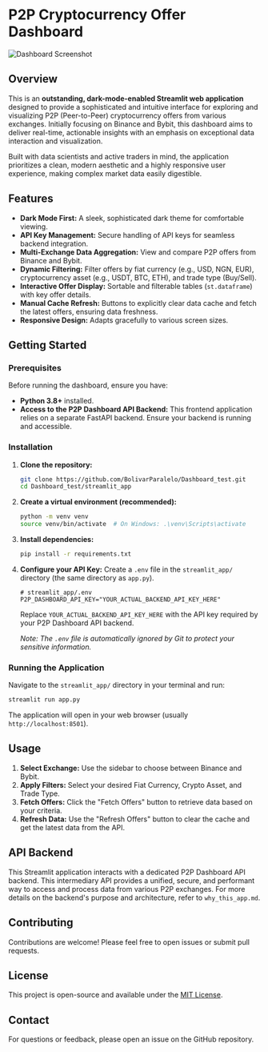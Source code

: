 # P2P Cryptocurrency Offer Dashboard

![Dashboard Screenshot](https://via.placeholder.com/800x400?text=P2P+Dashboard+Screenshot) <!-- Placeholder for a future screenshot -->

## Overview

This is an **outstanding, dark-mode-enabled Streamlit web application** designed to provide a sophisticated and intuitive interface for exploring and visualizing P2P (Peer-to-Peer) cryptocurrency offers from various exchanges. Initially focusing on Binance and Bybit, this dashboard aims to deliver real-time, actionable insights with an emphasis on exceptional data interaction and visualization.

Built with data scientists and active traders in mind, the application prioritizes a clean, modern aesthetic and a highly responsive user experience, making complex market data easily digestible.

## Features

*   **Dark Mode First:** A sleek, sophisticated dark theme for comfortable viewing.
*   **API Key Management:** Secure handling of API keys for seamless backend integration.
*   **Multi-Exchange Data Aggregation:** View and compare P2P offers from Binance and Bybit.
*   **Dynamic Filtering:** Filter offers by fiat currency (e.g., USD, NGN, EUR), cryptocurrency asset (e.g., USDT, BTC, ETH), and trade type (Buy/Sell).
*   **Interactive Offer Display:** Sortable and filterable tables (`st.dataframe`) with key offer details.
*   **Manual Cache Refresh:** Buttons to explicitly clear data cache and fetch the latest offers, ensuring data freshness.
*   **Responsive Design:** Adapts gracefully to various screen sizes.

## Getting Started

### Prerequisites

Before running the dashboard, ensure you have:

*   **Python 3.8+** installed.
*   **Access to the P2P Dashboard API Backend:** This frontend application relies on a separate FastAPI backend. Ensure your backend is running and accessible.

### Installation

1.  **Clone the repository:**
    ```bash
    git clone https://github.com/BolivarParalelo/Dashboard_test.git
    cd Dashboard_test/streamlit_app
    ```

2.  **Create a virtual environment (recommended):**
    ```bash
    python -m venv venv
    source venv/bin/activate  # On Windows: .\venv\Scripts\activate
    ```

3.  **Install dependencies:**
    ```bash
    pip install -r requirements.txt
    ```

4.  **Configure your API Key:**
    Create a `.env` file in the `streamlit_app/` directory (the same directory as `app.py`).
    ```
    # streamlit_app/.env
    P2P_DASHBOARD_API_KEY="YOUR_ACTUAL_BACKEND_API_KEY_HERE"
    ```
    Replace `YOUR_ACTUAL_BACKEND_API_KEY_HERE` with the API key required by your P2P Dashboard API backend.
    
    *Note: The `.env` file is automatically ignored by Git to protect your sensitive information.*

### Running the Application

Navigate to the `streamlit_app/` directory in your terminal and run:

```bash
streamlit run app.py
```

The application will open in your web browser (usually `http://localhost:8501`).

## Usage

1.  **Select Exchange:** Use the sidebar to choose between Binance and Bybit.
2.  **Apply Filters:** Select your desired Fiat Currency, Crypto Asset, and Trade Type.
3.  **Fetch Offers:** Click the "Fetch Offers" button to retrieve data based on your criteria.
4.  **Refresh Data:** Use the "Refresh Offers" button to clear the cache and get the latest data from the API.

## API Backend

This Streamlit application interacts with a dedicated P2P Dashboard API backend. This intermediary API provides a unified, secure, and performant way to access and process data from various P2P exchanges. For more details on the backend's purpose and architecture, refer to `why_this_app.md`.

## Contributing

Contributions are welcome! Please feel free to open issues or submit pull requests.

## License

This project is open-source and available under the [MIT License](LICENSE). <!-- Assuming MIT License, create a LICENSE file if not present -->

## Contact

For questions or feedback, please open an issue on the GitHub repository.